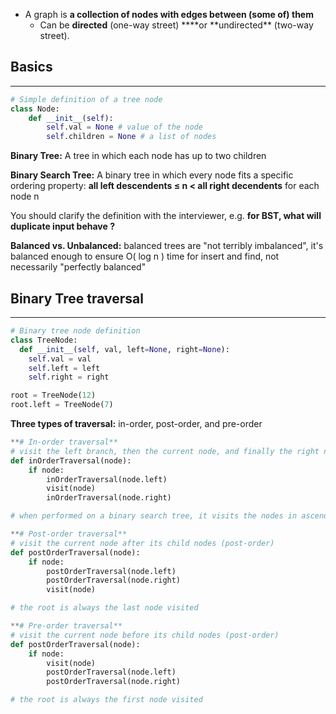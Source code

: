 - A graph is **a collection of nodes with edges between (some of) them**
  - Can be **directed** (one-way street) \***\*or **undirected\*\* (two-way street).

## Basics

---

```python
# Simple definition of a tree node
class Node:
	def __init__(self):
		self.val = None # value of the node
		self.children = None # a list of nodes
```

**Binary Tree:** A tree in which each node has up to two children

**Binary Search Tree:** A binary tree in which every node fits a specific ordering property: **all left descendents ≤ n < all right decendents** for each node n

You should clarify the definition with the interviewer, e.g. **for BST, what will duplicate input behave ?**

**Balanced vs. Unbalanced:** balanced trees are "not terribly imbalanced", it's balanced enough to ensure O( log n ) time for insert and find, not necessarily "perfectly balanced"

## Binary Tree traversal

---

```python
# Binary tree node definition
class TreeNode:
  def __init__(self, val, left=None, right=None):
    self.val = val
    self.left = left
    self.right = right

root = TreeNode(12)
root.left = TreeNode(7)
```

**Three types of traversal:** in-order, post-order, and pre-order

```python
**# In-order traversal**
# visit the left branch, then the current node, and finally the right node
def inOrderTraversal(node):
	if node:
		inOrderTraversal(node.left)
		visit(node)
		inOrderTraversal(node.right)

# when performed on a binary search tree, it visits the nodes in ascending order (in-order)
```

```python
**# Post-order traversal**
# visit the current node after its child nodes (post-order)
def postOrderTraversal(node):
	if node:
		postOrderTraversal(node.left)
		postOrderTraversal(node.right)
		visit(node)

# the root is always the last node visited
```

```python
**# Pre-order traversal**
# visit the current node before its child nodes (post-order)
def postOrderTraversal(node):
	if node:
		visit(node)
		postOrderTraversal(node.left)
		postOrderTraversal(node.right)

# the root is always the first node visited
```
